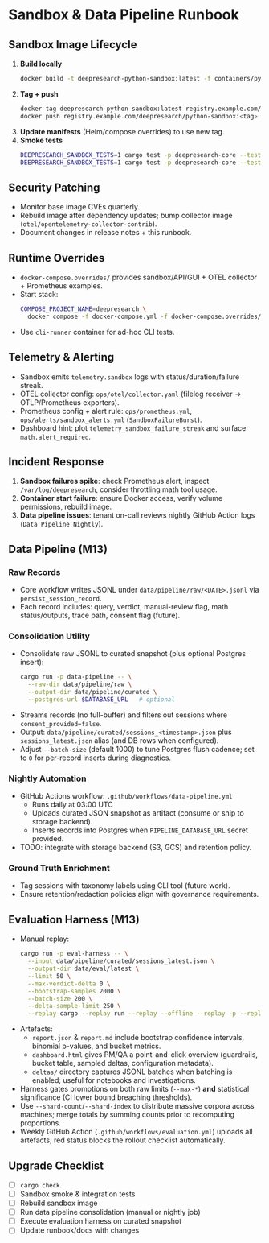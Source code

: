 # Sandbox & Data Pipeline Runbook

## Sandbox Image Lifecycle

1. **Build locally**
   ```bash
   docker build -t deepresearch-python-sandbox:latest -f containers/python-sandbox/Dockerfile .
   ```
2. **Tag + push**
   ```bash
   docker tag deepresearch-python-sandbox:latest registry.example.com/deepresearch/python-sandbox:<tag>
   docker push registry.example.com/deepresearch/python-sandbox:<tag>
   ```
3. **Update manifests** (Helm/compose overrides) to use new tag.
4. **Smoke tests**
   ```bash
   DEEPRESEARCH_SANDBOX_TESTS=1 cargo test -p deepresearch-core --test sandbox -- --ignored --nocapture
   DEEPRESEARCH_SANDBOX_TESTS=1 cargo test -p deepresearch-core --test integration_sandbox -- --ignored --nocapture
   ```

## Security Patching

- Monitor base image CVEs quarterly.
- Rebuild image after dependency updates; bump collector image (`otel/opentelemetry-collector-contrib`).
- Document changes in release notes + this runbook.

## Runtime Overrides

- `docker-compose.overrides/` provides sandbox/API/GUI + OTEL collector + Prometheus examples.
- Start stack:
  ```bash
  COMPOSE_PROJECT_NAME=deepresearch \
    docker compose -f docker-compose.yml -f docker-compose.overrides/docker-compose.sandbox.yml up -d
  ```
- Use `cli-runner` container for ad-hoc CLI tests.

## Telemetry & Alerting

- Sandbox emits `telemetry.sandbox` logs with status/duration/failure streak.
- OTEL collector config: `ops/otel/collector.yaml` (filelog receiver → OTLP/Prometheus exporters).
- Prometheus config + alert rule: `ops/prometheus.yml`, `ops/alerts/sandbox_alerts.yml` (`SandboxFailureBurst`).
- Dashboard hint: plot `telemetry_sandbox_failure_streak` and surface `math.alert_required`.

## Incident Response

1. **Sandbox failures spike**: check Prometheus alert, inspect `/var/log/deepresearch`, consider throttling math tool usage.
2. **Container start failure**: ensure Docker access, verify volume permissions, rebuild image.
3. **Data pipeline issues**: tenant on-call reviews nightly GitHub Action logs (`Data Pipeline Nightly`).

## Data Pipeline (M13)

### Raw Records
- Core workflow writes JSONL under `data/pipeline/raw/<DATE>.jsonl` via `persist_session_record`.
- Each record includes: query, verdict, manual-review flag, math status/outputs, trace path, consent flag (future).

### Consolidation Utility
- Consolidate raw JSONL to curated snapshot (plus optional Postgres insert):
  ```bash
  cargo run -p data-pipeline -- \
    --raw-dir data/pipeline/raw \
    --output-dir data/pipeline/curated \
    --postgres-url $DATABASE_URL   # optional
  ```
- Streams records (no full-buffer) and filters out sessions where `consent_provided=false`.
- Output: `data/pipeline/curated/sessions_<timestamp>.json` plus `sessions_latest.json` alias (and DB rows when configured).
- Adjust `--batch-size` (default 1000) to tune Postgres flush cadence; set to `0` for per-record inserts during diagnostics.

### Nightly Automation
- GitHub Actions workflow: `.github/workflows/data-pipeline.yml`
  - Runs daily at 03:00 UTC
  - Uploads curated JSON snapshot as artifact (consume or ship to storage backend).
  - Inserts records into Postgres when `PIPELINE_DATABASE_URL` secret provided.
- TODO: integrate with storage backend (S3, GCS) and retention policy.

### Ground Truth Enrichment
- Tag sessions with taxonomy labels using CLI tool (future work).
- Ensure retention/redaction policies align with governance requirements.

## Evaluation Harness (M13)

- Manual replay:
  ```bash
  cargo run -p eval-harness -- \
    --input data/pipeline/curated/sessions_latest.json \
    --output-dir data/eval/latest \
    --limit 50 \
    --max-verdict-delta 0 \
    --bootstrap-samples 2000 \
    --batch-size 200 \
    --delta-sample-limit 250 \
    --replay cargo --replay run --replay --offline --replay -p --replay deepresearch-cli --replay query --replay --format --replay json
  ```
- Artefacts:
  - `report.json` & `report.md` include bootstrap confidence intervals, binomial p-values, and bucket metrics.
  - `dashboard.html` gives PM/QA a point-and-click overview (guardrails, bucket table, sampled deltas, configuration metadata).
  - `deltas/` directory captures JSONL batches when batching is enabled; useful for notebooks and investigations.
- Harness gates promotions on both raw limits (`--max-*`) **and** statistical significance (CI lower bound breaching thresholds).
- Use `--shard-count`/`--shard-index` to distribute massive corpora across machines; merge totals by summing counts prior to recomputing proportions.
- Weekly GitHub Action (`.github/workflows/evaluation.yml`) uploads all artefacts; red status blocks the rollout checklist automatically.

## Upgrade Checklist
- [ ] `cargo check`
- [ ] Sandbox smoke & integration tests
- [ ] Rebuild sandbox image
- [ ] Run data pipeline consolidation (manual or nightly job)
- [ ] Execute evaluation harness on curated snapshot
- [ ] Update runbook/docs with changes
